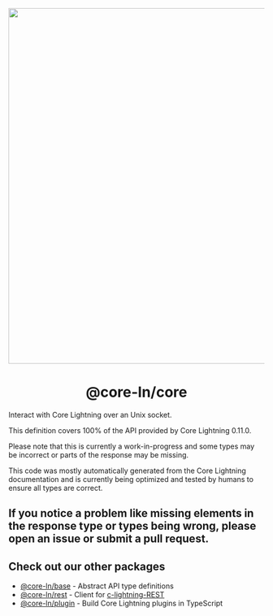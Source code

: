 <p align="center">
  <img width="700" src="https://github.com/runcitadel/core-ln.ts/raw/main/logo.png">
  <h1 align="center">@core-ln/core</h1>
</p>

Interact with Core Lightning over an Unix socket.

This definition covers 100% of the API provided by Core Lightning 0.11.0.

Please note that this is currently a work-in-progress and some types may be incorrect or parts of the response may be missing.

This code was mostly automatically generated from the Core Lightning documentation and is currently being optimized and tested by humans to ensure all types are correct.

If you notice a problem like missing elements in the response type or types being wrong, please open an issue or submit a pull request.
---

## Check out our other packages

- [@core-ln/base](https://npmjs.com/package/@core-ln/base) - Abstract API type definitions
- [@core-ln/rest](https://npmjs.com/package/@core-ln/rest) - Client for [c-lightning-REST](https://github.com/Ride-The-Lightning/c-lightning-REST)
- [@core-ln/plugin](https://npmjs.com/package/@core-ln/plugin) - Build Core Lightning plugins in TypeScript
